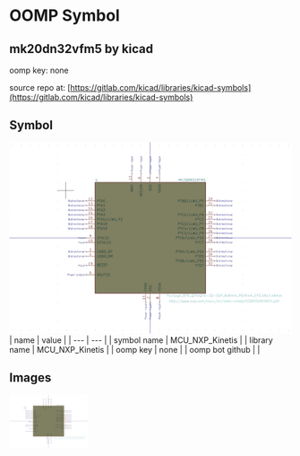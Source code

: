 # OOMP Symbol  
## mk20dn32vfm5  by kicad  
  
oomp key: none  
  
source repo at: [https://gitlab.com/kicad/libraries/kicad-symbols](https://gitlab.com/kicad/libraries/kicad-symbols)  
## Symbol  
  
[![working.png](working_600.png)](working.png)  
| name | value | 
| --- | --- | 
| symbol name | MCU_NXP_Kinetis | 
| library name | MCU_NXP_Kinetis | 
| oomp key | none | 
| oomp bot github |  | 
## Images  
  
[![working.png](working_140.png)](working.png)  
